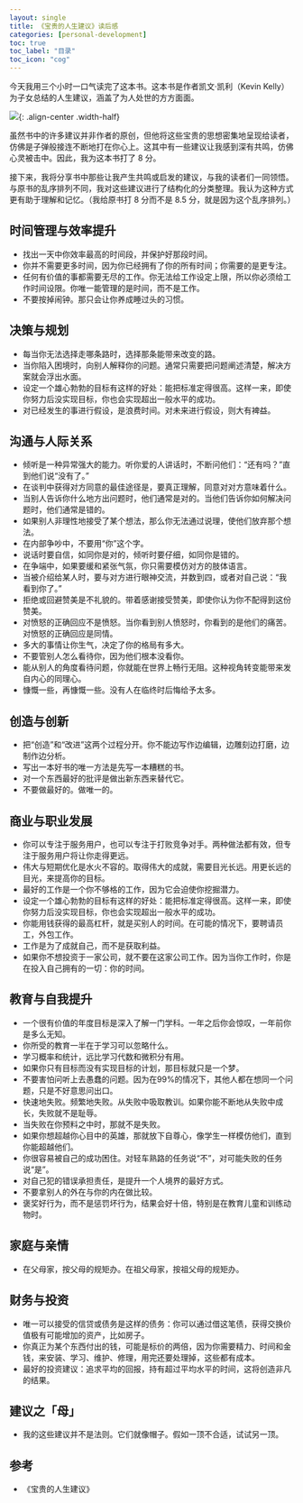 ```yaml
---
layout: single 
title: 《宝贵的人生建议》读后感
categories: [personal-development]
toc: true
toc_label: "目录"
toc_icon: "cog"
---
```


今天我用三个小时一口气读完了这本书。这本书是作者凯文·凯利（Kevin Kelly）为子女总结的人生建议，涵盖了为人处世的方方面面。

![](https://note-1253446680.cos.ap-beijing.myqcloud.com/aaaaaaaaaa.jpg){: .align-center .width-half}

虽然书中的许多建议并非作者的原创，但他将这些宝贵的思想密集地呈现给读者，仿佛是子弹般接连不断地打在你心上。这其中有一些建议让我感到深有共鸣，仿佛心灵被击中。因此，我为这本书打了 8 分。

接下来，我将分享书中那些让我产生共鸣或启发的建议，与我的读者们一同领悟。与原书的乱序排列不同，我对这些建议进行了结构化的分类整理。我认为这种方式更有助于理解和记忆。（我给原书打 8 分而不是 8.5 分，就是因为这个乱序排列。）

## 时间管理与效率提升
- 找出一天中你效率最高的时间段，并保护好那段时间。
- 你并不需要更多时间，因为你已经拥有了你的所有时间；你需要的是更专注。
- 任何有价值的事都需要无尽的工作。你无法给工作设定上限，所以你必须给工作时间设限。你唯一能管理的是时间，而不是工作。
- 不要按掉闹钟。那只会让你养成睡过头的习惯。

## 决策与规划
- 每当你无法选择走哪条路时，选择那条能带来改变的路。
- 当你陷入困境时，向别人解释你的问题。通常只需要把问题阐述清楚，解决方案就会浮出水面。
- 设定一个雄心勃勃的目标有这样的好处：能把标准定得很高。这样一来，即使你努力后没实现目标，你也会实现超出一般水平的成功。
- 对已经发生的事进行假设，是浪费时间。对未来进行假设，则大有裨益。

## 沟通与人际关系
- 倾听是一种异常强大的能力。听你爱的人讲话时，不断问他们：“还有吗？”直到他们说“没有了。”
- 在谈判中获得对方同意的最佳途径是，要真正理解，同意对对方意味着什么。
- 当别人告诉你什么地方出问题时，他们通常是对的。当他们告诉你如何解决问题时，他们通常是错的。
- 如果别人非理性地接受了某个想法，那么你无法通过说理，使他们放弃那个想法。
- 在内部争吵中，不要用“你”这个字。
- 说话时要自信，如同你是对的，倾听时要仔细，如同你是错的。
- 在争端中，如果要缓和紧张气氛，你只需要模仿对方的肢体语言。
- 当被介绍给某人时，要与对方进行眼神交流，并数到四，或者对自己说：“我看到你了。”
- 拒绝或回避赞美是不礼貌的。带着感谢接受赞美，即使你认为你不配得到这份赞美。
- 对愤怒的正确回应不是愤怒。当你看到别人愤怒时，你看到的是他们的痛苦。对愤怒的正确回应是同情。
- 多大的事情让你生气，决定了你的格局有多大。
- 不要管别人怎么看待你，因为他们根本没看你。
- 能从别人的角度看待问题，你就能在世界上畅行无阻。这种视角转变能带来发自内心的同理心。
- 慷慨一些，再慷慨一些。没有人在临终时后悔给予太多。

## 创造与创新
- 把“创造”和“改进”这两个过程分开。你不能边写作边编辑，边雕刻边打磨，边制作边分析。
- 写出一本好书的唯一方法是先写一本糟糕的书。
- 对一个东西最好的批评是做出新东西来替代它。
- 不要做最好的。做唯一的。

## 商业与职业发展
- 你可以专注于服务用户，也可以专注于打败竞争对手。两种做法都有效，但专注于服务用户将让你走得更远。
- 伟大与短期优化是水火不容的。取得伟大的成就，需要目光长远。用更长远的目光，来提高你的目标。
- 最好的工作是一个你不够格的工作，因为它会迫使你挖掘潜力。
- 设定一个雄心勃勃的目标有这样的好处：能把标准定得很高。这样一来，即使你努力后没实现目标，你也会实现超出一般水平的成功。
- 你能用钱获得的最高杠杆，就是买别人的时间。在可能的情况下，要聘请员工，外包工作。
- 工作是为了成就自己，而不是获取利益。
- 如果你不想投资于一家公司，就不要在这家公司工作。因为当你工作时，你是在投入自己拥有的一切：你的时间。

## 教育与自我提升
- 一个很有价值的年度目标是深入了解一门学科。一年之后你会惊叹，一年前你是多么无知。
- 你所受的教育一半在于学习可以忽略什么。
- 学习概率和统计，远比学习代数和微积分有用。
- 如果你只有目标而没有实现目标的计划，那目标就只是一个梦。
- 不要害怕问听上去愚蠢的问题。因为在99%的情况下，其他人都在想同一个问题，只是不好意思问出口。
- 快速地失败。频繁地失败。从失败中吸取教训。如果你能不断地从失败中成长，失败就不是耻辱。
- 当失败在你预料之中时，那就不是失败。
- 如果你想超越你心目中的英雄，那就放下自尊心，像学生一样模仿他们，直到你能超越他们。
- 你很容易被自己的成功困住。对轻车熟路的任务说“不”，对可能失败的任务说“是”。
- 对自己犯的错误承担责任，是提升一个人境界的最好方式。
- 不要拿别人的外在与你的内在做比较。
- 褒奖好行为，而不是惩罚坏行为，结果会好十倍，特别是在教育儿童和训练动物时。

## 家庭与亲情
- 在父母家，按父母的规矩办。在祖父母家，按祖父母的规矩办。

## 财务与投资
- 唯一可以接受的信贷或债务是这样的债务：你可以通过借这笔债，获得交换价值极有可能增加的资产，比如房子。
- 你真正为某个东西付出的钱，可能是标价的两倍，因为你需要精力、时间和金钱，来安装、学习、维护、修理，用完还要处理掉，这些都有成本。
- 最好的投资建议：追求平均的回报，持有超过平均水平的时间，这将创造非凡的结果。

## 建议之「母」
- 我的这些建议并不是法则。它们就像帽子。假如一顶不合适，试试另一顶。

## 参考
- 《宝贵的人生建议》


